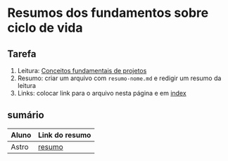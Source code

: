 # Resumos dos fundamentos sobre ciclo de vida

## Tarefa

1. Leitura: [Conceitos fundamentais de projetos](https://sites.google.com/site/gerenciadeprojetosdeti/aulas-1/conceitos-e-fundamentos-de-gestao-de-projeto)
2. Resumo: criar um arquivo com ```resumo-nome.md``` e redigir um resumo da leitura
3. Links: colocar link para o arquivo nesta página e em [index](../../index.md)

## sumário

| Aluno | Link do resumo |
| --- | --- |
| Astro | [resumo](resumo-astro) |